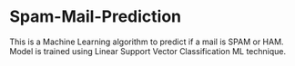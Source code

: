 # Spam-Mail-Prediction
This is a Machine Learning algorithm to predict if a mail is SPAM or HAM. Model is trained using Linear Support Vector Classification ML technique.
